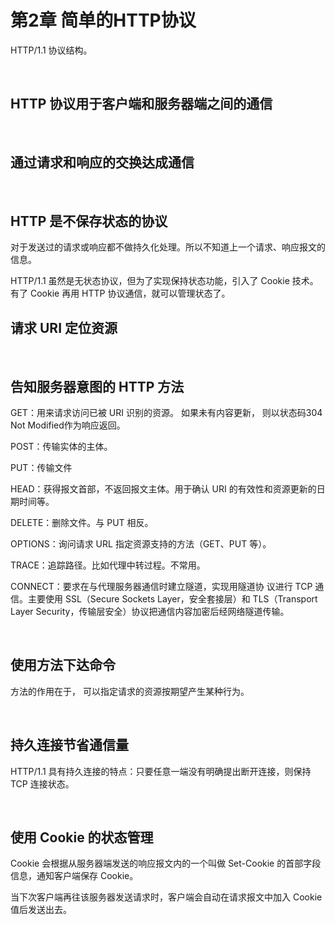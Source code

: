 # 第2章 简单的HTTP协议

HTTP/1.1 协议结构。

​    

## HTTP 协议用于客户端和服务器端之间的通信

​    

## 通过请求和响应的交换达成通信

​    

## HTTP 是不保存状态的协议

对于发送过的请求或响应都不做持久化处理。所以不知道上一个请求、响应报文的信息。

HTTP/1.1 虽然是无状态协议，但为了实现保持状态功能，引入了 Cookie 技术。有了 Cookie 再用 HTTP 协议通信，就可以管理状态了。



## 请求 URI 定位资源

​    

## 告知服务器意图的 HTTP 方法

GET：用来请求访问已被 URI 识别的资源。 如果未有内容更新， 则以状态码304 Not Modified作为响应返回。

POST：传输实体的主体。

PUT：传输文件

HEAD：获得报文首部，不返回报文主体。用于确认 URI 的有效性和资源更新的日期时间等。

DELETE：删除文件。与 PUT 相反。

OPTIONS：询问请求 URL 指定资源支持的方法（GET、PUT 等）。

TRACE：追踪路径。比如代理中转过程。不常用。

CONNECT：要求在与代理服务器通信时建立隧道，实现用隧道协 议进行 TCP 通信。主要使用 SSL（Secure Sockets Layer，安全套接层）和 TLS（Transport Layer Security，传输层安全）协议把通信内容加密后经网络隧道传输。

​    

## 使用方法下达命令

方法的作用在于， 可以指定请求的资源按期望产生某种行为。

​    

## 持久连接节省通信量

HTTP/1.1 具有持久连接的特点：只要任意一端没有明确提出断开连接，则保持 TCP 连接状态。

​    

## 使用 Cookie 的状态管理

Cookie 会根据从服务器端发送的响应报文内的一个叫做 Set-Cookie 的首部字段信息，通知客户端保存 Cookie。

 当下次客户端再往该服务器发送请求时，客户端会自动在请求报文中加入 Cookie 值后发送出去。

